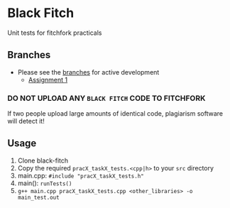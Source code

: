 Black Fitch
===========

Unit tests for fitchfork practicals

## Branches
- Please see the [branches](https://github.com/egeldenhuys/black-fitch/branches) for active development
  - [Assignment 1](https://github.com/egeldenhuys/black-fitch/tree/assignment1)

### DO NOT UPLOAD ANY `BLACK FITCH` CODE TO FITCHFORK
If two people upload large amounts of identical code, plagiarism software will detect it!

## Usage
1. Clone black-fitch
2. Copy the required `pracX_taskX_tests.<cpp|h>` to your `src` directory
3. main.cpp: `#include "pracX_taskX_tests.h"`
4. main(): `runTests()`
5. `g++ main.cpp pracX_taskX_tests.cpp <other_libraries> -o main_test.out`
